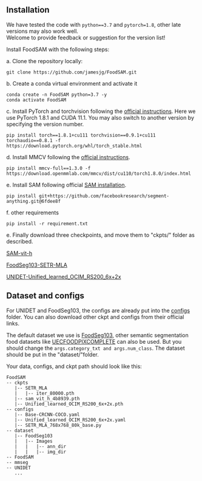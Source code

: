## Installation

We have tested the code with `python==3.7` and `pytorch=1.8`, other late versions may also work well. 
<br>
Welcome to provide feedback or suggestion for the version list!
<!-- Please follow the instructions [here](https://pytorch.org/get-started/locally/) to install both PyTorch dependencies. 
Installing PyTorch and TorchVision with CUDA support is strongly recommended. -->

Install FoodSAM with the following steps:

a. Clone the repository locally:

```
git clone https://github.com/jamesjg/FoodSAM.git
```
b. Create a conda virtual environment and activate it
```
conda create -n FoodSAM python=3.7 -y
conda activate FoodSAM
```
c. Install PyTorch and torchvision following the [official instructions](https://pytorch.org/). Here we use PyTorch 1.8.1 and CUDA 11.1. You may also switch to another version by specifying the version number.
```
pip install torch==1.8.1+cu111 torchvision==0.9.1+cu111 torchaudio==0.8.1 -f https://download.pytorch.org/whl/torch_stable.html
```
d. Install MMCV following the [official instructions](https://mmcv.readthedocs.io/en/latest/#installation). 
```
pip install mmcv-full==1.3.0 -f https://download.openmmlab.com/mmcv/dist/cu110/torch1.8.0/index.html
```
e. Install SAM following official [SAM installation](https://github.com/facebookresearch/segment-anything).
```
pip install git+https://github.com/facebookresearch/segment-anything.git@6fdee8f
```
f. other requirements
```
pip install -r requirement.txt
```

e. Finally download three checkpoints, and move them to "ckpts/" folder as described.

[SAM-vit-h](https://dl.fbaipublicfiles.com/segment_anything/sam_vit_h_4b8939.pth)

[FoodSeg103-SETR-MLA](https://smu-my.sharepoint.com/personal/xwwu_smu_edu_sg/_layouts/15/onedrive.aspx?id=%2Fpersonal%2Fxwwu%5Fsmu%5Fedu%5Fsg%2FDocuments%2Fcheckpoints%2Ezip&parent=%2Fpersonal%2Fxwwu%5Fsmu%5Fedu%5Fsg%2FDocuments&ga=1)

[UNIDET-Unified_learned_OCIM_RS200_6x+2x](https://drive.google.com/file/d/1HvUv399Vie69dIOQX0gnjkCM0JUI9dqI/edit)

## Dataset and configs
For UNIDET and FoodSeg103, the configs are already put into the [configs](configs/) folder. 
You can also download other ckpt and configs from their official links.

The default dataset we use is [FoodSeg103](https://github.com/LARC-CMU-SMU/FoodSeg103-Benchmark-v1), other semantic segmentation food datasets like [UECFOODPIXCOMPLETE](https://mm.cs.uec.ac.jp/uecfoodpix/) can also be used. But you should change the  `args.category_txt and args.num_class`. The dataset should be put in the "dataset/"folder.

Your data, configs, and ckpt path should look like this:
````
FoodSAM
-- ckpts
   |-- SETR_MLA
   |   |-- iter_80000.pth
   |-- sam_vit_h_4b8939.pth
   |-- Unified_learned_OCIM_RS200_6x+2x.pth
-- configs
   |-- Base-CRCNN-COCO.yaml
   |-- Unified_learned_OCIM_RS200_6x+2x.yaml
   |-- SETR_MLA_768x768_80k_base.py
-- dataset
   |-- FoodSeg103
   |   |-- Images
   |   |   |-- ann_dir
   |   |   |-- img_dir  
-- FoodSAM
-- mmseg
-- UNIDET
   ...

````


